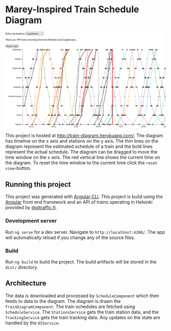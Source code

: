 # Marey-Inspired Train Schedule Diagram

<img src="./diagram.jpg" width="1700" />

This project is hosted at http://train-diagram.herokuapp.com/.
The diagram has timeline on the x axis and stations on the y axis.
The thin lines on the diagram represent the estimated schedule of a
train and the bold lines represent the actual schedule.
The diagram can be dragged to move the time window on the x axis.
The red vertical line shows the current time on the diagram.
To reset the time window to the current time click the `reset view`-button.

## Running this project
This project was generated with [Angular CLI](https://github.com/angular/angular-cli).
This project is build using the [Angular](https://angular.io) front end framework
and an API of trains operating in Helsinki provided by [digitraffic.fi](https://www.digitraffic.fi/en/railway-traffic/).

### Development server

Run `ng serve` for a dev server. Navigate to `http://localhost:4200/`. The app will automatically reload if you change any of the source files.

### Build

Run `ng build` to build the project. The build artifacts will be stored in the `dist/` directory.

## Architecture
The data is downloaded and processed by `ScheduleComponent` which then
feeds to data to the diagram. The diagram is drawn the `TrainDiagramComponent`.
The train schedules are fetched using `ScheduleService`.
The `StationsService` gets the train station data, and
the `TrackingService` gets the train tracking data.
Any updates on the state are handled by the `UIService`.